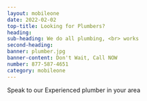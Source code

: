 ```yaml
---
layout: mobileone
date: 2022-02-02
top-title: Looking for Plumbers?
heading:   
sub-heading: We do all plumbing, <br> works 
second-heading: 
banner: plumber.jpg
banner-content: Don't Wait, Call NOW
number: 877-587-4651
category: mobileone
---
```


Speak to our Experienced plumber in your area